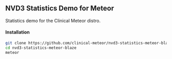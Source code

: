 ## NVD3 Statistics Demo for Meteor
Statistics demo for the Clinical Meteor distro.


#### Installation  

````sh
git clone https://github.com/clinical-meteor/nvd3-statistics-meteor-blaze
cd nvd3-statistics-meteor-blaze
meteor
````
